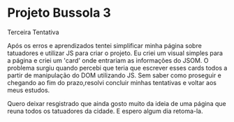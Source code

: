 # Projeto Bussola 3
Terceira Tentativa

Após os erros e aprendizados tentei simplificar minha página sobre tatuadores e utilizar JS para criar o projeto.
Eu criei um visual simples para a página e criei um 'card' onde entrariam as informações do JSOM. O problema surgiu quando percebi que teria que escrever esses cards todos a partir de manipulação do DOM utilizando JS. Sem saber como proseguir e chegando ao fim do prazo,resolvi concluir minhas tentativas e voltar aos meus estudos.

Quero deixar resgistrado que ainda gosto muito da ideia de uma página que reuna todos os tatuadores da cidade. E espero algum dia retoma-la.
